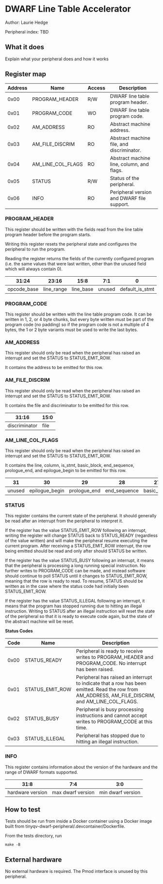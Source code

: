 # DWARF Line Table Accelerator

Author: Laurie Hedge

Peripheral index: TBD

## What it does

Explain what your peripheral does and how it works

## Register map

| Address | Name              | Access | Description                                |
|---------|-------------------|--------|--------------------------------------------|
| 0x00    | PROGRAM_HEADER    | R/W    | DWARF line table program header.           |
| 0x01    | PROGRAM_CODE      | WO     | DWARF line table program code.             |
| 0x02    | AM_ADDRESS        | RO     | Abstract machine address.                  |
| 0x03    | AM_FILE_DISCRIM   | RO     | Abstract machine file, and discriminator.  |
| 0x04    | AM_LINE_COL_FLAGS | RO     | Abstract machine line, column, and flags.  |
| 0x05    | STATUS            | R/W    | Status of the peripheral.                  |
| 0x06    | INFO              | RO     | Peripheral version and DWARF file support. |

### PROGRAM_HEADER

This register should be written with the fields read from the line table program header before the program starts.

Writing this register resets the peripheral state and configures the peripheral to run the program.

Reading the register returns the fields of the currently configured program (i.e. the same values that were last written, other than the unused field which will always contain 0).

| 31:24       | 23:16      | 15:8      | 7:1    | 0               |
|-------------|------------|-----------|--------|-----------------|
| opcode_base | line_range | line_base | unused | default_is_stmt |

### PROGRAM_CODE

This register should be written with the line table program code. It can be written in 1, 2, or 4 byte chunks, but every byte written must be part of the program code (no padding) so if the program code is not a multiple of 4 bytes, the 1 or 2 byte variants must be used to write the last bytes.

### AM_ADDRESS

This register should only be read when the peripheral has raised an interrupt and set the STATUS to STATUS_EMIT_ROW.

It contains the address to be emitted for this row.

### AM_FILE_DISCRIM

This register should only be read when the peripheral has raised an interrupt and set the STATUS to STATUS_EMIT_ROW.

It contains the file and discriminator to be emitted for this row.

| 31:16         | 15:0 |
|---------------|------|
| discriminator | file |

### AM_LINE_COL_FLAGS

This register should only be read when the peripheral has raised an interrupt and set the STATUS to STATUS_EMIT_ROW.

It contains the line, column, is_stmt, basic_block, end_sequence, prologue_end, and epilogue_begin to be emitted for this row.

| 31     | 30             | 29           | 28           | 27          | 26      | 25:16  | 15:0 |
|--------|----------------|--------------|--------------|-------------|---------|--------|------|
| unused | epilogue_begin | prologue_end | end_sequence | basic_block | is_stmt | column | line |

### STATUS

This register contains the current state of the peripheral. It should generally be read after an interrupt from the peripheral to interpret it.

If the register has the value STATUS_EMIT_ROW following an interrupt, writing the register will change STATUS back to STATUS_READY (regardless of the value written) and will make the peripheral resume executing the current program. After receiving a STATUS_EMIT_ROW interrupt, the row being emitted should be read and only after should STATUS be written.

If the register has the value STATUS_BUSY following an interrupt, it means that the peripheral is processing a long running special instruction. No further writes to PROGRAM_CODE can be made, and instead software should continue to poll STATUS until it changes to STATUS_EMIT_ROW, meaning that the row is ready to read. To resume, STATUS should be written as in the case where the status code had initially been STATUS_EMIT_ROW.

If the register has the value STATUS_ILLEGAL following an interrupt, it means that the program has stopped running due to hitting an illegal instruction. Writing to STATUS after an illegal instruction will reset the state of the peripheral so that it is ready to execute code again, but the state of the abstract machine will be reset.

**Status Codes**

| Code | Name            | Description |
|------|-----------------|-------------|
| 0x00 | STATUS_READY    | Peripheral is ready to receive writes to PROGRAM_HEADER and PROGRAM_CODE. No interrupt has been raised. |
| 0x01 | STATUS_EMIT_ROW | Peripheral has raised an interrupt to indicate that a row has been emitted. Read the row from AM_ADDRESS, AM_FILE_DISCRIM, and AM_LINE_COL_FLAGS. |
| 0x02 | STATUS_BUSY     | Peripheral is busy processing instructions and cannot accept writes to PROGRAM_CODE at this time. |
| 0x03 | STATUS_ILLEGAL  | Peripheral has stopped due to hitting an illegal instruction. |

### INFO

This register contains information about the version of the hardware and the range of DWARF formats supported.

| 31:8             | 7:4               | 3:0               |
|------------------|-------------------|-------------------|
| hardware version | max dwarf version | min dwarf version |

## How to test

Tests should be run from inside a Docker container using a Docker image built from
tinyqv-dwarf-peripheral/.devcontainer/Dockerfile.

From the tests directory, run
```
make -B
```

## External hardware

No external hardware is required. The Pmod interface is unused by this peripheral.
